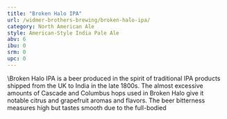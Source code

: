 ```yaml
---
title: "Broken Halo IPA"
url: /widmer-brothers-brewing/broken-halo-ipa/
category: North American Ale
style: American-Style India Pale Ale
abv: 6
ibu: 0
srm: 0
upc: 0
---
```

\Broken Halo IPA is a beer produced in the spirit of traditional IPA products shipped from the UK to India in the late 1800s. The almost excessive amounts of Cascade and Columbus hops used in Broken Halo give it notable citrus and grapefruit aromas and flavors. The beer bitterness measures high but tastes smooth due to the full-bodied
